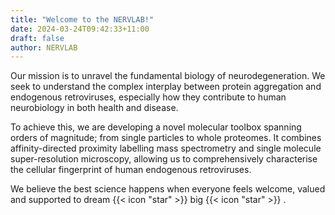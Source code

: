 ```yaml
---
title: "Welcome to the NERVLAB!"
date: 2024-03-24T09:42:33+11:00
draft: false
author: NERVLAB
---
```


Our mission is to unravel the fundamental biology of neurodegeneration. We seek to understand the complex interplay between protein aggregation and endogenous retroviruses, especially how they contribute to human neurobiology in both health and disease. 

To achieve this, we are developing a novel molecular toolbox spanning orders of magnitude; from single particles to whole proteomes. It combines affinity-directed proximity labelling mass spectrometry and single molecule super-resolution microscopy, allowing us to comprehensively characterise the cellular fingerprint of human endogenous retroviruses. 

We believe the best science happens when everyone feels welcome, valued and supported to dream {{< icon "star" >}} big {{< icon "star" >}} .
